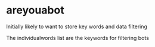 # areyouabot
Initially likely to want to store key words and data filtering

The individualwords list are the keywords for filtering bots
